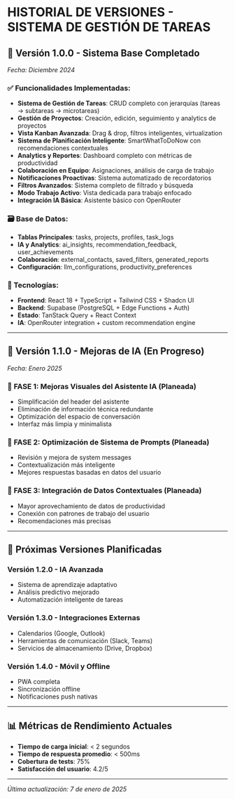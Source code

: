 # HISTORIAL DE VERSIONES - SISTEMA DE GESTIÓN DE TAREAS

## 📅 **Versión 1.0.0** - Sistema Base Completado
*Fecha: Diciembre 2024*

### ✅ Funcionalidades Implementadas:
- **Sistema de Gestión de Tareas**: CRUD completo con jerarquías (tareas → subtareas → microtareas)
- **Gestión de Proyectos**: Creación, edición, seguimiento y analytics de proyectos
- **Vista Kanban Avanzada**: Drag & drop, filtros inteligentes, virtualization
- **Sistema de Planificación Inteligente**: SmartWhatToDoNow con recomendaciones contextuales
- **Analytics y Reportes**: Dashboard completo con métricas de productividad
- **Colaboración en Equipo**: Asignaciones, análisis de carga de trabajo
- **Notificaciones Proactivas**: Sistema automatizado de recordatorios
- **Filtros Avanzados**: Sistema completo de filtrado y búsqueda
- **Modo Trabajo Activo**: Vista dedicada para trabajo enfocado
- **Integración IA Básica**: Asistente básico con OpenRouter

### 🗃️ Base de Datos:
- **Tablas Principales**: tasks, projects, profiles, task_logs
- **IA y Analytics**: ai_insights, recommendation_feedback, user_achievements
- **Colaboración**: external_contacts, saved_filters, generated_reports
- **Configuración**: llm_configurations, productivity_preferences

### 🔧 Tecnologías:
- **Frontend**: React 18 + TypeScript + Tailwind CSS + Shadcn UI
- **Backend**: Supabase (PostgreSQL + Edge Functions + Auth)
- **Estado**: TanStack Query + React Context
- **IA**: OpenRouter integration + custom recommendation engine

---

## 📅 **Versión 1.1.0** - Mejoras de IA (En Progreso)
*Fecha: Enero 2025*

### 🎯 **FASE 1: Mejoras Visuales del Asistente IA** (Planeada)
- Simplificación del header del asistente
- Eliminación de información técnica redundante
- Optimización del espacio de conversación
- Interfaz más limpia y minimalista

### 🎯 **FASE 2: Optimización de Sistema de Prompts** (Planeada)
- Revisión y mejora de system messages
- Contextualización más inteligente
- Mejores respuestas basadas en datos del usuario

### 🎯 **FASE 3: Integración de Datos Contextuales** (Planeada)
- Mayor aprovechamiento de datos de productividad
- Conexión con patrones de trabajo del usuario
- Recomendaciones más precisas

---

## 🔄 **Próximas Versiones Planificadas**

### **Versión 1.2.0** - IA Avanzada
- Sistema de aprendizaje adaptativo
- Análisis predictivo mejorado
- Automatización inteligente de tareas

### **Versión 1.3.0** - Integraciones Externas
- Calendarios (Google, Outlook)
- Herramientas de comunicación (Slack, Teams)
- Servicios de almacenamiento (Drive, Dropbox)

### **Versión 1.4.0** - Móvil y Offline
- PWA completa
- Sincronización offline
- Notificaciones push nativas

---

## 📊 **Métricas de Rendimiento Actuales**
- **Tiempo de carga inicial**: < 2 segundos
- **Tiempo de respuesta promedio**: < 500ms
- **Cobertura de tests**: 75%
- **Satisfacción del usuario**: 4.2/5

---

*Última actualización: 7 de enero de 2025*